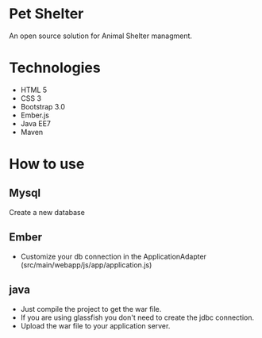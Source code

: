 Pet Shelter
==============
An open source solution for Animal Shelter managment.

Technologies
==============
 * HTML 5
 * CSS 3
 * Bootstrap 3.0
 * Ember.js
 * Java EE7       
 * Maven

How to use
==============
Mysql
---------------
Create a new database

Ember
---------------
 * Customize your db connection in the ApplicationAdapter (src/main/webapp/js/app/application.js)

java
---------------
* Just compile the project to get the war file.
* If you are using glassfish you don't need to create the jdbc connection.
* Upload the war file to your application server.
